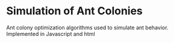 # Simulation of Ant Colonies
Ant colony optimization algorithms used to simulate ant behavior.
Implemented in Javascript and html

